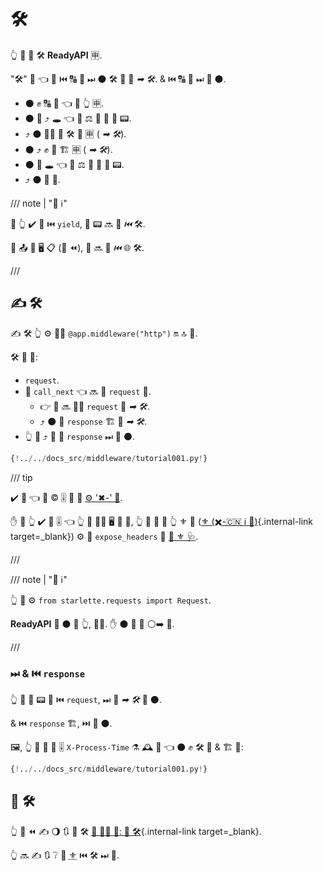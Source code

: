 # 🛠️

👆 💪 🚮 🛠️ **ReadyAPI** 🈸.

"🛠️" 🔢 👈 👷 ⏮️ 🔠 **📨** ⏭ ⚫️ 🛠️ 🙆 🎯 *➡ 🛠️*. &amp; ⏮️ 🔠 **📨** ⏭ 🛬 ⚫️.

* ⚫️ ✊ 🔠 **📨** 👈 👟 👆 🈸.
* ⚫️ 💪 ⤴️ 🕳 👈 **📨** ⚖️ 🏃 🙆 💪 📟.
* ⤴️ ⚫️ 🚶‍♀️ **📨** 🛠️ 🎂 🈸 ( *➡ 🛠️*).
* ⚫️ ⤴️ ✊ **📨** 🏗 🈸 ( *➡ 🛠️*).
* ⚫️ 💪 🕳 👈 **📨** ⚖️ 🏃 🙆 💪 📟.
* ⤴️ ⚫️ 📨 **📨**.

/// note | "📡 ℹ"

🚥 👆 ✔️ 🔗 ⏮️ `yield`, 🚪 📟 🔜 🏃 *⏮️* 🛠️.

🚥 📤 🙆 🖥 📋 (📄 ⏪), 👫 🔜 🏃 *⏮️* 🌐 🛠️.

///

## ✍ 🛠️

✍ 🛠️ 👆 ⚙️ 👨‍🎨 `@app.middleware("http")` 🔛 🔝 🔢.

🛠️ 🔢 📨:

*  `request`.
* 🔢 `call_next` 👈 🔜 📨 `request` 🔢.
    * 👉 🔢 🔜 🚶‍♀️ `request` 🔗 *➡ 🛠️*.
    * ⤴️ ⚫️ 📨 `response` 🏗 🔗 *➡ 🛠️*.
* 👆 💪 ⤴️ 🔀 🌅 `response` ⏭ 🛬 ⚫️.

```Python hl_lines="8-9  11  14"
{!../../docs_src/middleware/tutorial001.py!}
```

/// tip

✔️ 🤯 👈 🛃 © 🎚 💪 🚮 <a href="https://developer.mozilla.org/en-US/docs/Web/HTTP/Headers" class="external-link" target="_blank">⚙️ '✖-' 🔡</a>.

✋️ 🚥 👆 ✔️ 🛃 🎚 👈 👆 💚 👩‍💻 🖥 💪 👀, 👆 💪 🚮 👫 👆 ⚜ 📳 ([⚜ (✖️-🇨🇳 ℹ 🤝)](cors.md){.internal-link target=_blank}) ⚙️ 🔢 `expose_headers` 📄 <a href="https://www.starlette.io/middleware/#corsmiddleware" class="external-link" target="_blank">💃 ⚜ 🩺</a>.

///

/// note | "📡 ℹ"

👆 💪 ⚙️ `from starlette.requests import Request`.

**ReadyAPI** 🚚 ⚫️ 🏪 👆, 👩‍💻. ✋️ ⚫️ 👟 🔗 ⚪️➡️ 💃.

///

### ⏭ &amp; ⏮️ `response`

👆 💪 🚮 📟 🏃 ⏮️ `request`, ⏭ 🙆 *➡ 🛠️* 📨 ⚫️.

&amp; ⏮️ `response` 🏗, ⏭ 🛬 ⚫️.

🖼, 👆 💪 🚮 🛃 🎚 `X-Process-Time` ⚗ 🕰 🥈 👈 ⚫️ ✊ 🛠️ 📨 &amp; 🏗 📨:

```Python hl_lines="10  12-13"
{!../../docs_src/middleware/tutorial001.py!}
```

## 🎏 🛠️

👆 💪 ⏪ ✍ 🌖 🔃 🎏 🛠️ [🏧 👩‍💻 🦮: 🏧 🛠️](../advanced/middleware.md){.internal-link target=_blank}.

👆 🔜 ✍ 🔃 ❔ 🍵 <abbr title="Cross-Origin Resource Sharing">⚜</abbr> ⏮️ 🛠️ ⏭ 📄.
